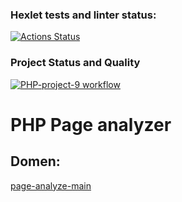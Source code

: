 ### Hexlet tests and linter status:
[![Actions Status](https://github.com/NikolayIz/php-project-9/actions/workflows/hexlet-check.yml/badge.svg)](https://github.com/NikolayIz/php-project-9/actions)
### Project Status and Quality
[![PHP-project-9 workflow](https://github.com/NikolayIz/php-project-9/actions/workflows/main.yml/badge.svg)](https://github.com/NikolayIz/php-project-9/actions/workflows/main.yml)

# PHP Page analyzer
## Domen:
[page-analyze-main](https://php-project-9-mq68.onrender.com/)